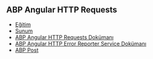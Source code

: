 ## ABP Angular HTTP Requests

- [Eğitim]()
- [Sunum](https://bit.ly/abp-angular-http-requests)
- [ABP Angular HTTP Requests Dokümanı](https://docs.abp.io/en/abp/latest/UI/Angular/HTTP-Requests)
- [ABP Angular HTTP Error Reporter Service Dokümanı](https://docs.abp.io/en/abp/latest/UI/Angular/HTTP-Error-Reporter-Service)
- [ABP Post]()

